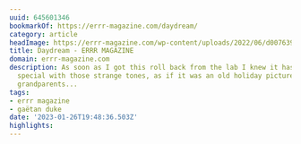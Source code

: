 ```yaml
---
uuid: 645601346
bookmarkOf: https://errr-magazine.com/daydream/
category: article
headImage: https://errr-magazine.com/wp-content/uploads/2022/06/d007639-r1-12-25-gaetan-duque-scaled.jpg
title: Daydream - ERRR MAGAZINE
domain: errr-magazine.com
description: As soon as I got this roll back from the lab I knew it has something
  special with those strange tones, as if it was an old holiday picture taken by your
  grandparents...
tags:
- errr magazine
- gaëtan duke
date: '2023-01-26T19:48:36.503Z'
highlights: 
---
```



